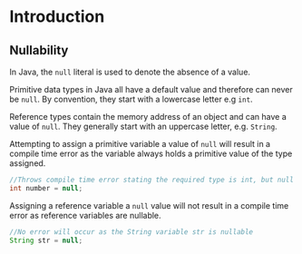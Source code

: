 # Introduction

## Nullability

In Java, the `null` literal is used to denote the absence of a value.

Primitive data types in Java all have a default value and therefore can never be `null`.
By convention, they start with a lowercase letter e.g `int`.

Reference types contain the memory address of an object and can have a value of `null`.
They generally start with an uppercase letter, e.g. `String`.

Attempting to assign a primitive variable a value of `null` will result in a compile time error as the variable always holds a primitive value of the type assigned.

```java
//Throws compile time error stating the required type is int, but null was provided
int number = null;
```

Assigning a reference variable a `null` value will not result in a compile time error as reference variables are nullable.

```java
//No error will occur as the String variable str is nullable
String str = null;
```
